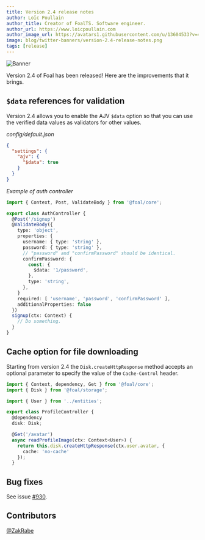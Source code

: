 ```yaml
---
title: Version 2.4 release notes
author: Loïc Poullain
author_title: Creator of FoalTS. Software engineer.
author_url: https://www.loicpoullain.com
author_image_url: https://avatars1.githubusercontent.com/u/13604533?v=4
image: blog/twitter-banners/version-2.4-release-notes.png
tags: [release]
---
```


![Banner](./assets/version-2.4-is-here/banner.png)

Version 2.4 of Foal has been released! Here are the improvements that it brings.

<!--truncate-->

## `$data` references for validation

Version 2.4 allows you to enable the AJV `$data` option so that you can use the verified data values as validators for other values.

*config/default.json*
```json
{
  "settings": {
    "ajv": {
      "$data": true
    }
  }
}
```

*Example of auth controller*
```typescript
import { Context, Post, ValidateBody } from '@foal/core';

export class AuthController {
  @Post('/signup')
  @ValidateBody({
    type: 'object',
    properties: {
      username: { type: 'string' },
      password: { type: 'string' },
      // "password" and "confirmPassword" should be identical.
      confirmPassword: {
        const: {
          $data: '1/password',
        },
        type: 'string',
      },
    }
    required: [ 'username', 'password', 'confirmPassword' ],
    additionalProperties: false
  })
  signup(ctx: Context) {
    // Do something.
  }
}

```

## Cache option for file downloading

Starting from version 2.4 the `Disk.createHttpResponse` method accepts an optional parameter to specify the value of the `Cache-Control` header.

```typescript
import { Context, dependency, Get } from '@foal/core';
import { Disk } from '@foal/storage';

import { User } from '../entities';

export class ProfileController {
  @dependency
  disk: Disk;

  @Get('/avatar')
  async readProfileImage(ctx: Context<User>) {
    return this.disk.createHttpResponse(ctx.user.avatar, {
      cache: 'no-cache'
    });
  }
```

## Bug fixes

See issue [#930](https://github.com/FoalTS/foal/issues/930).

## Contributors

[@ZakRabe](https://github.com/ZakRabe)